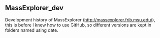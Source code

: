 ## MassExplorer_dev
Development history of MassExplorer (http://massexplorer.frib.msu.edu/), this is before I knew how to use GitHub, so different versions are kept in folders named using date.
